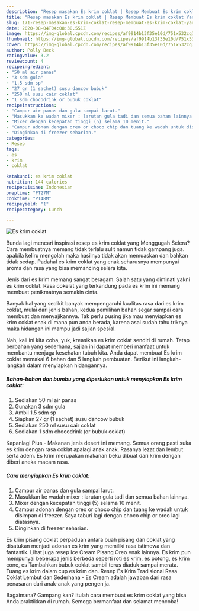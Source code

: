 ```yaml
---
description: "Resep masakan Es krim coklat | Resep Membuat Es krim coklat Yang Enak Banget"
title: "Resep masakan Es krim coklat | Resep Membuat Es krim coklat Yang Enak Banget"
slug: 171-resep-masakan-es-krim-coklat-resep-membuat-es-krim-coklat-yang-enak-banget
date: 2020-08-04T04:08:38.551Z
image: https://img-global.cpcdn.com/recipes/af9914b13f35e10d/751x532cq70/es-krim-coklat-foto-resep-utama.jpg
thumbnail: https://img-global.cpcdn.com/recipes/af9914b13f35e10d/751x532cq70/es-krim-coklat-foto-resep-utama.jpg
cover: https://img-global.cpcdn.com/recipes/af9914b13f35e10d/751x532cq70/es-krim-coklat-foto-resep-utama.jpg
author: Polly Beck
ratingvalue: 3.2
reviewcount: 4
recipeingredient:
- "50 ml air panas"
- "3 sdm gula"
- "1.5 sdm sp"
- "27 gr (1 sachet) susu dancow bubuk"
- "250 ml susu cair coklat"
- "1 sdm chocodrink or bubuk coklat"
recipeinstructions:
- "Campur air panas dan gula sampai larut."
- "Masukkan ke wadah mixer : larutan gula tadi dan semua bahan lainnya."
- "Mixer dengan kecepatan tinggi (5) selama 10 menit."
- "Campur adonan dengan oreo or choco chip dan tuang ke wadah untuk disimpan di freezer. Saya taburi lagi dengan choco chip or oreo lagi diatasnya."
- "Dinginkan di freezer seharian."
categories:
- Resep
tags:
- es
- krim
- coklat

katakunci: es krim coklat 
nutrition: 144 calories
recipecuisine: Indonesian
preptime: "PT27M"
cooktime: "PT48M"
recipeyield: "1"
recipecategory: Lunch

---
```



![Es krim coklat](https://img-global.cpcdn.com/recipes/af9914b13f35e10d/751x532cq70/es-krim-coklat-foto-resep-utama.jpg)

Bunda lagi mencari inspirasi resep es krim coklat yang Menggugah Selera? Cara membuatnya memang tidak terlalu sulit namun tidak gampang juga. apabila keliru mengolah maka hasilnya tidak akan memuaskan dan bahkan tidak sedap. Padahal es krim coklat yang enak seharusnya mempunyai aroma dan rasa yang bisa memancing selera kita.

Jenis dari es krim memang sangat beragam. Salah satu yang diminati yakni es krim coklat. Rasa cokelat yang terkandung pada es krim ini memang membuat penikmatnya semakin cinta.

Banyak hal yang sedikit banyak mempengaruhi kualitas rasa dari es krim coklat, mulai dari jenis bahan, kedua pemilihan bahan segar sampai cara membuat dan menyajikannya. Tak perlu pusing jika mau menyiapkan es krim coklat enak di mana pun anda berada, karena asal sudah tahu triknya maka hidangan ini mampu jadi sajian spesial.


Nah, kali ini kita coba, yuk, kreasikan es krim coklat sendiri di rumah. Tetap berbahan yang sederhana, sajian ini dapat memberi manfaat untuk membantu menjaga kesehatan tubuh kita. Anda dapat membuat Es krim coklat memakai 6 bahan dan 5 langkah pembuatan. Berikut ini langkah-langkah dalam menyiapkan hidangannya.

<!--inarticleads1-->

##### Bahan-bahan dan bumbu yang diperlukan untuk menyiapkan Es krim coklat:

1. Sediakan 50 ml air panas
1. Gunakan 3 sdm gula
1. Ambil 1.5 sdm sp
1. Siapkan 27 gr (1 sachet) susu dancow bubuk
1. Sediakan 250 ml susu cair coklat
1. Sediakan 1 sdm chocodrink (or bubuk coklat)


Kapanlagi Plus - Makanan jenis desert ini memang. Semua orang pasti suka es krim dengan rasa coklat apalagi anak anak. Rasanya lezat dan lembut serta adem. Es krim merupakan makanan beku dibuat dari krim dengan diberi aneka macam rasa. 

<!--inarticleads2-->

##### Cara menyiapkan Es krim coklat:

1. Campur air panas dan gula sampai larut.
1. Masukkan ke wadah mixer : larutan gula tadi dan semua bahan lainnya.
1. Mixer dengan kecepatan tinggi (5) selama 10 menit.
1. Campur adonan dengan oreo or choco chip dan tuang ke wadah untuk disimpan di freezer. Saya taburi lagi dengan choco chip or oreo lagi diatasnya.
1. Dinginkan di freezer seharian.


Es krim pisang coklat perpaduan antara buah pisang dan coklat yang disatukan menjadi adonan es krim yang memiliki rasa istimewa dan fantastik. Lihat juga resep Ice Cream Pisang Oreo enak lainnya. Es krim pun mempunyai beberapa jenis berbeda seperti roti es krim, es potong, es krim cone, es Tambahkan bubuk coklat sambil terus diaduk sampai merata. Tuang es krim dalam cup es krim dan. Resep Es Krim Tradisional Rasa Coklat Lembut dan Sederhana - Es Cream adalah jawaban dari rasa penasaran dari anak-anak yang pengen ja. 

Bagaimana? Gampang kan? Itulah cara membuat es krim coklat yang bisa Anda praktikkan di rumah. Semoga bermanfaat dan selamat mencoba!
